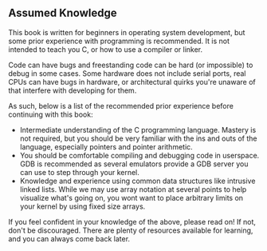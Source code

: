 ## Assumed Knowledge

This book is written for beginners in operating system development, but some prior experience with programming is recommended. It is not intended to teach you C, or how to use a compiler or linker.

Code can have bugs and freestanding code can be hard (or impossible) to debug in some cases. Some hardware does not include serial ports, real CPUs can have bugs in hardware, or architectural quirks you're unaware of that interfere with developing for them.

As such, below is a list of the recommended prior experience before continuing with this book:

- Intermediate understanding of the C programming language. Mastery is not required, but you should be very familiar with the ins and outs of the language, especially pointers and pointer arithmetic.
- You should be comfortable compiling and debugging code in userspace. GDB is recommended as several emulators provide a GDB server you can use to step through your kernel.
- Knowledge and experience using common data structures like intrusive linked lists. While we may use array notation at several points to help visualize what's going on, you wont want to place arbitrary limits on your kernel by using fixed size arrays.

If you feel confident in your knowledge of the above, please read on! If not, don't be discouraged. There are plenty of resources available for learning, and you can always come back later.
